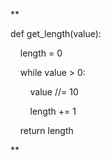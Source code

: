 **

def get_length(value):

    length = 0

    while value > 0:

        value //= 10

        length += 1

    return length

**